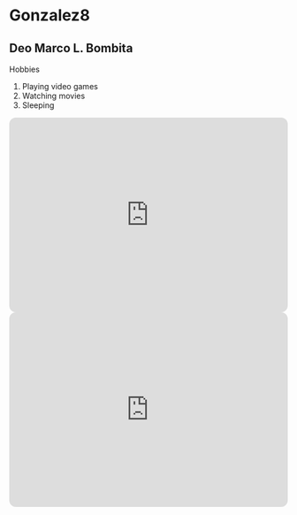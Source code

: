 # Gonzalez8
## Deo Marco L. Bombita
Hobbies
1. Playing video games
2. Watching movies
3. Sleeping
<iframe style="border-radius:12px" src="https://open.spotify.com/embed/album/7HfLh4wPYNG2T4IrJhfciW?utm_source=generator" width="100%" height="352" frameBorder="0" allowfullscreen="" allow="autoplay; clipboard-write; encrypted-media; fullscreen; picture-in-picture" loading="lazy"></iframe>
<iframe style="border-radius:12px" src="https://open.spotify.com/embed/album/4SZko61aMnmgvNhfhgTuD3?utm_source=generator" width="100%" height="352" frameBorder="0" allowfullscreen="" allow="autoplay; clipboard-write; encrypted-media; fullscreen; picture-in-picture" loading="lazy"></iframe>
